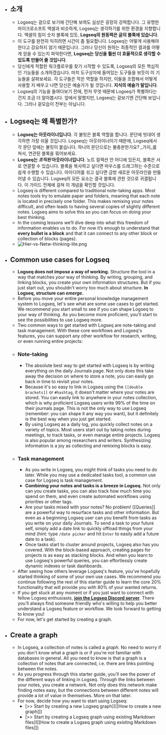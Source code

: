 - ## 소개
	- Logseq는 겉으로 보기에 간단해 보여도 실상은 굉장히 강력합니다. 그 유명한 마이크로소프트 엑셀과 비슷하게, Logseq는 생각하기를 위한 환경을 지향합니다. 엑셀의 힘이 숫자 블록에 있듯, **Logseq의 원동력은 글의 블록에 있습니다**.
	- 이 도구를 완전히 익히려면 시간이 좀 필요합니다. Logseq는 어떻게 사용해야 한다고 강요하지 않기 때문입니다. 그러나 당신이 원하는 최종적인 결과를 어떻게 얻을 수 있는지 파악한다면, **Logseq는 당신을 훨씬 더 효율적으로 생각할 수 있도록 만들어 줄 것입니다**.
	- 당신에게 적합한 워크플로우를 찾기 시작할 수 있도록, Logseq의 모든 핵심적인 기능들을 소개하겠습니다. 마치 도구상자에 들어있는 도구들을 보듯이 이 기능들을 살펴보세요. 각 도구들은 작은 역할을 하지만, 이들을 조합해서 어떻게 사용할 지 배우고 나면 당신은 예술가가 될 것입니다. **지식의 예술가 말입니다**.
	- Logseq의 기능을 들여다보기 전에, 먼저 무엇 때문에 Logseq가 특별하다는 건지 조금 더 알아봅시다. 앞에서 말했지만, Logseq는 겉보기엔 간단해 보입니다. 그러나 겉모습이 전부는 아닙니다.
- ## Logseq는 왜 특별한가?
	- **Logseq는 아웃라이너입니다**. 각 불릿은 블록 역할을 합니다. 문단에 빗대어 생각하면 가장 쉬울 것입니다. Logseq는 아웃라이너이기 때문에, Logseq에서 각 문단 앞에는 불릿이 붙습니다. 하나의 문단으로는 불충분한가요? _가지_를 쳐서, 연관된 블록을 묶어보세요. 
	- **Logseq는 _조직된_ 아웃라이너입니다**. 노트 컬렉션 안 어디에 있든지, 블록은 서로 연결할 수 있습니다. 블록을 복사하고 싶다면 마우스를 드래그하는 수준으로 쉽게 수행할 수 있습니다. 아이디어를 섞고 싶다면 금방 새로운 아웃라인을 만들어낼 수 있습니다. Logseq의 모든 요소는 결국 블록에 관한 것으로 귀결됩니다. 이 가이드 전체에 걸쳐 이 개념을 확인할 것입니다.
	- Logseq is different compared to traditional note-taking apps. Most notes tools try to emulate paper and folders, meaning that each note is located in precisely one folder. This makes remixing your notes difficult, and often leads to having several copies of slightly different notes. Logseq aims to solve this so you can focus on doing your best thinking.
	- In the coming lessons we’ll dive deep into what this freedom of information enables us to do. For now it’s enough to understand that **every bullet is a block** and that it can connect to any other block or collection of blocks (pages).
	- ![Hier-vs-Netw-thinking-lite.png](../assets/Hier-vs-Netw-thinking-lite_1642527691339_0.png)
- ## Common use cases for Logseq
	- **Logseq does not impose a way of working.** Structure the tool in a way that matches _your_ way of thinking. By writing, grouping, and linking blocks, you create your own information structures. But if you just start out, you shouldn't worry too much about structure. **In Logseq, structure can _emerge_.**
	- Before you move your entire personal knowledge management system to Logseq, let's see what are some use cases to get started. We recommend you start small to see if you can shape Logseq to your way of thinking. As you become more proficient, you'll start to see the possibilities to use Logseq more.
	- Two common ways to get started with Logseq are note-taking and task management. With these core workflows and Logseq's features, you can support any other workflow for research, writing, or even running entire projects:
	- ### Note-taking
		- The absolute best way to get started with Logseq is by writing everything on the daily Journals page. Not only does this take away the decision on where to store a note, you can easily go back in time to revisit your notes.
		- Because it's so easy to link in Logseq using the `[[double brackets]]` or `#hashtag`, it doesn't matter where your notes are stored. You can easily link to anywhere in your notes collection, which is why proficient Logseq users write 99% of the time on their journals page. This is not the only way to use Logseq (remember: you can shape it any way you want), but it definitely is the best way when you just get started.
		- By using Logseq as a daily log, you quickly collect notes on a variety of topics. Most users start out by taking notes during meetings, to track tasks, or even manage entire projects. Logseq is also popular among researchers and writers. Synthesizing information is a joy as collecting and remixing blocks is easy.
	- ### Task management
		- As you write in Logseq, you might think of tasks you need to do later.  While you may use a dedicated tasks tool, a common use case for Logseq is task management.
		- **Combining your notes and tasks is a breeze in Logseq.** Not only can you create tasks, you can also track how much time you spend on them, and even create automated workflows using priorities or other tags.
		- Are your tasks mixed with your notes? No problem! [[Queries]] are a powerful way to resurface tasks and other information. But even as a beginning Logseq user can you benefit from tasks as you write on your daily Journals. To send a task to your future self, simply add a date link to quickly offload things from your mind (hint: type `/date picker` and hit `Enter` to easily add a future date to a task).
		- Once tasks start to cluster around projects, Logseq also has you covered. With the block-based approach, creating pages for projects is as easy as stacking blocks. And when you learn to use Logseq's powerful queries, you can effortlessly create dynamic indexes or task dashboards.
	- After seeing how others leverage Logseq's feature, you've hopefully started thinking of some of your own use cases. We recommend you continue following the rest of this starter guide to learn the core 20% functionality that will provide you with 80% of your wanted returns.
	- If you get stuck at any moment or if you just want to connect with fellow Logseq enthusiasts, [**join the Logseq Discord server**](https://discord.gg/sVsJdzJghp). There you'll always find someone friendly who's willing to help you better understand a Logseq feature or workflow. We look forward to getting to know you!
	- For now, let's get started by creating a graph.
- ## Create a graph
	- In Logseq, a collection of notes is called a _graph_. No need to worry if you don't know what a graph is or if you're not familiar with databases in general. All you need to know is that a graph is a collection of notes that are connected, i.e. there are links pointing between the notes.
	- As you progress through this starter guide, you'll see the power of the different ways of linking in Logseq. Through the links between your notes, you create a network. Not only does this network make finding notes easy, but the connections between different notes will provide a lot of value in themselves. More on that later.
	- For now, decide how you want to start using Logseq:
		- [>> Start by creating a new Logseq graph]([[How to create a new graph]])
		- [>> Start by creating a Logseq graph using existing Markdown files]([[How to create a Logseq graph using existing Markdown files]])